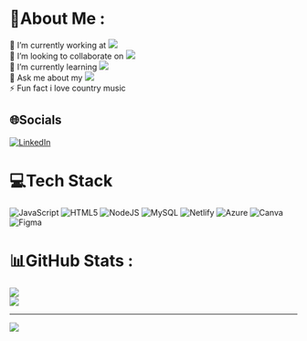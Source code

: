 

<!--
**MicheleVigano/MicheleVigano** is a ✨ _special_ ✨ repository because its `README.md` (this file) appears on your GitHub profile.
-->
# 💫About Me :
🔭 I’m currently working at <a href="https://mikevigano.com"> <img src="https://img.shields.io/badge/-MIKEVIGANO.COM-important"></a> </br>
🤝 I’m looking to collaborate on <a href="https://github.com/MicheleVigano/my1pyGame"> <img src="https://img.shields.io/badge/-my1pyGame-blue"></a> </br>
 🌱 I’m currently learning <img src="https://img.shields.io/badge/-React.js-yellow"> </br>
💬 Ask me about my <a href="https://github.com/MicheleVigano/monopattino"> <img src="https://img.shields.io/badge/-monopattino-green"></a> </br>
⚡ Fun fact i love country music 

## 🌐Socials
[![LinkedIn](https://img.shields.io/badge/LinkedIn-%230077B5.svg?logo=linkedin&logoColor=white)](https://www.linkedin.com/in/michelevigano) 

# 💻Tech Stack
![JavaScript](https://img.shields.io/badge/javascript-%23323330.svg?style=flat&logo=javascript&logoColor=%23F7DF1E) ![HTML5](https://img.shields.io/badge/html5-%23E34F26.svg?style=flat&logo=html5&logoColor=white) ![NodeJS](https://img.shields.io/badge/node.js-6DA55F?style=flat&logo=node.js&logoColor=white) ![MySQL](https://img.shields.io/badge/mysql-%2300f.svg?style=flat&logo=mysql&logoColor=white) ![Netlify](https://img.shields.io/badge/netlify-%23000000.svg?style=flat&logo=netlify&logoColor=#00C7B7) ![Azure](https://img.shields.io/badge/azure-%230072C6.svg?style=flat&logo=azure-devops&logoColor=white) ![Canva](https://img.shields.io/badge/Canva-%2300C4CC.svg?style=flat&logo=Canva&logoColor=white) 	![Figma](https://img.shields.io/badge/figma-%23F24E1E.svg?style=flat&logo=figma&logoColor=white)
# 📊GitHub Stats :
![](https://github-readme-stats.vercel.app/api?username=MicheleVigano&theme=default&hide_border=false&include_all_commits=true&count_private=true)<br/>
![](https://github-readme-streak-stats.herokuapp.com/?user=MicheleVigano&theme=default&hide_border=false)<br/>

---
[![](https://visitcount.itsvg.in/api?id=MicheleVigano&icon=0&color=0)](https://visitcount.itsvg.in)

